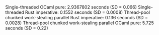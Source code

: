Single-threaded OCaml pure: 2.9367802 seconds (SD = 0.066)
Single-threaded Rust imperative: 0.1552 seconds (SD = 0.0008)
Thread-pool chunked work-stealing parallel Rust imperative: 0.136 seconds (SD = 0.0028)
Thread-pool chunked work-stealing parallel OCaml pure: 5.725 seconds (SD = 0.22)

